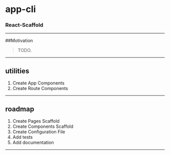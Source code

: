 # app-cli
### React-Scaffold
----
##Motivation
> TODO.

----
## utilities
1. Create App Components 
2. Create Route Components

----
## roadmap
1. Create Pages Scaffold
2. Create Components Scaffold
3. Create Configuration File
4. Add tests
5. Add documentation
----